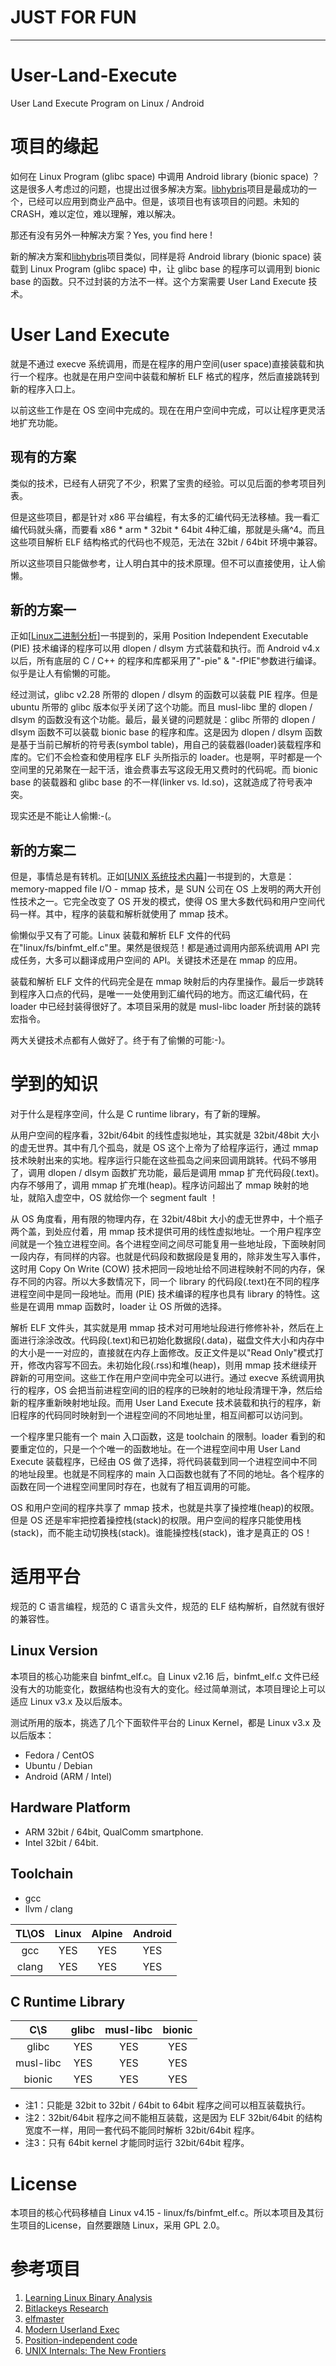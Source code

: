 # JUST FOR FUN
* * *
# User-Land-Execute
User Land Execute Program on Linux / Android

# 项目的缘起
如何在 Linux Program (glibc space) 中调用 Android library (bionic space) ？这是很多人考虑过的问题，也提出过很多解决方案。[libhybris](https://github.com/libhybris/libhybris)项目是最成功的一个，已经可以应用到商业产品中。但是，该项目也有该项目的问题。未知的 CRASH，难以定位，难以理解，难以解决。

那还有没有另外一种解决方案？Yes, you find here !

新的解决方案和[libhybris](https://github.com/libhybris/libhybris)项目类似，同样是将 Android library (bionic space) 装载到 Linux Program (glibc space) 中，让 glibc base 的程序可以调用到 bionic base 的函数。只不过封装的方法不一样。这个方案需要 User Land Execute 技术。

# User Land Execute
就是不通过 execve 系统调用，而是在程序的用户空间(user space)直接装载和执行一个程序。也就是在用户空间中装载和解析 ELF 格式的程序，然后直接跳转到新的程序入口上。

以前这些工作是在 OS 空间中完成的。现在在用户空间中完成，可以让程序更灵活地扩充功能。

## 现有的方案
类似的技术，已经有人研究了不少，积累了宝贵的经验。可以见后面的参考项目列表。

但是这些项目，都是针对 x86 平台编程，有太多的汇编代码无法移植。我一看汇编代码就头痛，而要看 x86 * arm * 32bit * 64bit 4种汇编，那就是头痛^4。而且这些项目解析 ELF 结构格式的代码也不规范，无法在 32bit / 64bit 环境中兼容。

所以这些项目只能做参考，让人明白其中的技术原理。但不可以直接使用，让人偷懒。

## 新的方案一
正如[[Linux二进制分析](https://www.epubit.com/book/detail/24950)]一书提到的，采用 Position Independent Executable (PIE) 技术编译的程序可以用 dlopen / dlsym 方式装载和执行。而 Android v4.x 以后，所有底层的 C / C++ 的程序和库都采用了"-pie" & "-fPIE"参数进行编译。似乎是让人有偷懒的可能。

经过测试，glibc v2.28 所带的 dlopen / dlsym 的函数可以装载 PIE 程序。但是 ubuntu 所带的 glibc 版本似乎关闭了这个功能。而且 musl-libc 里的 dlopen / dlsym 的函数没有这个功能。最后，最关键的问题就是：glibc 所带的 dlopen / dlsym 函数不可以装载 bionic base 的程序和库。这是因为 dlopen / dlsym 函数是基于当前已解析的符号表(symbol table)，用自己的装载器(loader)装载程序和库的。它们不会检查和使用程序 ELF 头所指示的 loader。也是啊，平时都是一个空间里的兄弟聚在一起干活，谁会费事去写这段无用又费时的代码呢。而 bionic base 的装载器和 glibc base 的不一样(linker vs. ld.so)，这就造成了符号表冲突。

现实还是不能让人偷懒:-(。

## 新的方案二
但是，事情总是有转机。正如[[UNIX 系统技术内幕](https://baike.baidu.com/item/UNIX%20%E9%AB%98%E7%BA%A7%E6%95%99%E7%A8%8B--%E7%B3%BB%E7%BB%9F%E6%8A%80%E6%9C%AF%E5%86%85%E5%B9%95)]一书提到的，大意是：memory-mapped file I/O - mmap 技术，是 SUN 公司在 OS 上发明的两大开创性技术之一。它完全改变了 OS 开发的模式，使得 OS 里大多数代码和用户空间代码一样。其中，程序的装载和解析就使用了 mmap 技术。

偷懒似乎又有了可能。Linux 装载和解析 ELF 文件的代码在"linux/fs/binfmt_elf.c"里。果然是很规范！都是通过调用内部系统调用 API 完成任务，大多可以翻译成用户空间的 API。关键技术还是在 mmap 的应用。

装载和解析 ELF 文件的代码完全是在 mmap 映射后的内存里操作。最后一步跳转到程序入口点的代码，是唯一一处使用到汇编代码的地方。而这汇编代码，在 loader 中已经封装得很好了。本项目采用的就是 musl-libc loader 所封装的跳转宏指令。

两大关键技术点都有人做好了。终于有了偷懒的可能:-)。

# 学到的知识
对于什么是程序空间，什么是 C runtime library，有了新的理解。

从用户空间的程序看，32bit/64bit 的线性虚拟地址，其实就是 32bit/48bit 大小的虚无世界。其中有几个孤岛，就是 OS 这个上帝为了给程序运行，通过 mmap 技术映射出来的实地。程序运行只能在这些孤岛之间来回调用跳转。代码不够用了，调用 dlopen / dlsym 函数扩充功能，最后是调用 mmap 扩充代码段(.text)。内存不够用了，调用 mmap 扩充堆(heap)。程序访问超出了 mmap 映射的地址，就陷入虚空中，OS 就给你一个 segment fault ！

从 OS 角度看，用有限的物理内存，在 32bit/48bit 大小的虚无世界中，十个瓶子两个盖，到处应付着，用 mmap 技术提供可用的线性虚拟地址。一个用户程序空间就是一个独立进程空间。各个进程空间之间尽可能复用一些地址段，下面映射同一段内存，有同样的内容。也就是代码段和数据段是复用的，除非发生写入事件，这时用 Copy On Write (COW) 技术把同一段地址给不同进程映射不同的内存，保存不同的内容。所以大多数情况下，同一个 library 的代码段(.text)在不同的程序进程空间中是同一段地址。而用 (PIE) 技术编译的程序也具有 library 的特性。这些是在调用 mmap 函数时，loader 让 OS 所做的选择。

解析 ELF 文件头，其实就是用 mmap 技术对可用地址段进行修修补补，然后在上面进行涂涂改改。代码段(.text)和已初始化数据段(.data)，磁盘文件大小和内存中的大小是一一对应的，直接就在内存上面修改。反正文件是以"Read Only"模式打开，修改内容写不回去。未初始化段(.rss)和堆(heap)，则用 mmap 技术继续开辟新的可用空间。这些工作在用户空间中完全可以进行。通过 execve 系统调用执行的程序，OS 会把当前进程空间的旧的程序的已映射的地址段清理干净，然后给新的程序重新映射地址段。而用 User Land Execute 技术装载和执行的程序，新旧程序的代码同时映射到一个进程空间的不同地址里，相互间都可以访问到。

一个程序里只能有一个 main 入口函数，这是 toolchain 的限制。loader 看到的和要重定位的，只是一个个唯一的函数地址。在一个进程空间中用 User Land Execute 装载程序，已经由 OS 做了选择，将代码装载到同一个进程空间中不同的地址段里。也就是不同程序的 main 入口函数也就有了不同的地址。各个程序的函数在同一个进程空间里同时存在，也就有了相互调用的可能。

OS 和用户空间的程序共享了 mmap 技术，也就是共享了操控堆(heap)的权限。但是 OS 还是牢牢把控着操控栈(stack)的权限。用户空间的程序只能使用栈(stack)，而不能主动切换栈(stack)。谁能操控栈(stack)，谁才是真正的 OS！

# 适用平台
规范的 C 语言编程，规范的 C 语言头文件，规范的 ELF 结构解析，自然就有很好的兼容性。

## Linux Version
本项目的核心功能来自 binfmt_elf.c。自 Linux v2.16 后，binfmt_elf.c 文件已经没有大的功能变化，数据结构也没有大的变化。经过简单测试，本项目理论上可以适应 Linux v3.x 及以后版本。

测试所用的版本，挑选了几个下面软件平台的 Linux Kernel，都是 Linux v3.x 及以后版本：
* Fedora / CentOS
* Ubuntu / Debian
* Android (ARM / Intel)

## Hardware Platform
* ARM 32bit / 64bit, QualComm smartphone.
* Intel 32bit / 64bit.

## Toolchain
* gcc
* llvm / clang

| TL\OS | Linux | Alpine | Android |
|:-----:|:-----:|:------:|:-------:|
| gcc   | YES   | YES    | YES     |
| clang | YES   | YES    | YES     |

## C Runtime Library

| C\S       | glibc | musl-libc | bionic |
|:---------:|:-----:|:---------:|:------:|
| glibc     | YES   | YES       | YES    |
| musl-libc | YES   | YES       | YES    |
| bionic    | YES   | YES       | YES    |

* 注1：只能是 32bit to 32bit / 64bit to 64bit 程序之间可以相互装载执行。
* 注2：32bit/64bit 程序之间不能相互装载，这是因为 ELF 32bit/64bit 的结构宽度不一样，用同一套代码不能同时解析 32bit/64bit 程序。
* 注3：只有 64bit kernel 才能同时运行 32bit/64bit 程序。

# License
本项目的核心代码移植自 Linux v4.15 - linux/fs/binfmt_elf.c。所以本项目及其衍生项目的License，自然要跟随 Linux，采用 GPL 2.0。

# 参考项目
1. [Learning Linux Binary Analysis](https://www.amazon.com/dp/1782167102/ref=rdr_ext_tmb)
1. [Bitlackeys Research](http://bitlackeys.org/)
1. [elfmaster](https://github.com/elfmaster/)
1. [Modern Userland Exec](http://www.stratigery.com/userlandexec.html)
1. [Position-independent code](https://en.wikipedia.org/wiki/Position-independent_code)
1. [UNIX Internals: The New Frontiers](http://www.gettem.org/UNIX-Internals-The-New-Frontiers-Vahalia.pdf)
